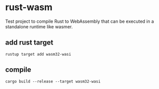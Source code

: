 # rust-wasm

Test project to compile Rust to WebAssembly that can be executed in a standalone runtime like wasmer.

## add rust target

```
rustup target add wasm32-wasi
```

## compile

```
cargo build --release --target wasm32-wasi
```
